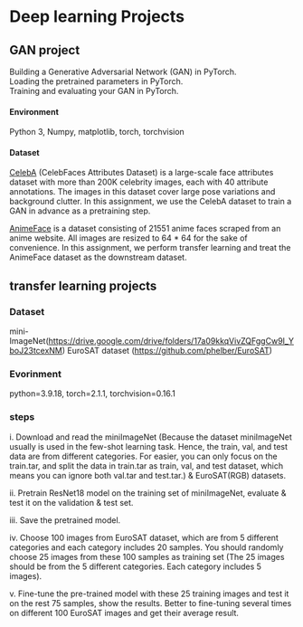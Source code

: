 # Deep learning Projects
## GAN project
Building a Generative Adversarial Network (GAN) in PyTorch.    
Loading the pretrained parameters in PyTorch.    
Training and evaluating your GAN in PyTorch.    
#### Environment
Python 3, Numpy, matplotlib, torch, torchvision

#### Dataset
[CelebA](https://mmlab.ie.cuhk.edu.hk/projects/CelebA.html) (CelebFaces Attributes Dataset) is a large-scale face attributes dataset with more than 200K celebrity images, each with 40 attribute annotations. The images in this dataset cover large pose variations and background clutter. In this assignment, we use the CelebA dataset to train a GAN in advance as a pretraining step.       

[AnimeFace](https://www.kaggle.com/datasets/soumikrakshit/anime-faces) is a dataset consisting of 21551 anime faces scraped from an anime website. All images are resized to 64 * 64 for the sake of convenience. In this assignment, we perform transfer learning and treat the AnimeFace dataset as the downstream dataset.

## transfer learning projects
### Dataset
mini-ImageNet(https://drive.google.com/drive/folders/17a09kkqVivZQFggCw9I_YboJ23tcexNM)
EuroSAT dataset (https://github.com/phelber/EuroSAT)

### Evorinment
python=3.9.18, torch=2.1.1, torchvision=0.16.1

### steps
i. Download and read the miniImageNet (Because the dataset miniImageNet usually is used in the few-shot learning task. Hence, the train, val, and test data are from different categories. For easier, you can only focus on the train.tar, and split the data in train.tar as train, val, and test dataset, which means you can ignore both val.tar and test.tar.) & EuroSAT(RGB) datasets.

ii. Pretrain ResNet18 model on the training set of miniImageNet, evaluate & test it on the validation & test set.

iii. Save the pretrained model.

iv. Choose 100 images from EuroSAT dataset, which are from 5 different categories and each category includes 20 samples. You should randomly choose 25 images from these 100 samples as training set (The 25 images should be from the 5 different categories. Each category includes 5 images).

v. Fine-tune the pre-trained model with these 25 training images and test it on the rest 75 samples, show the results. Better to fine-tuning several times on different 100 EuroSAT images and get their average result.
